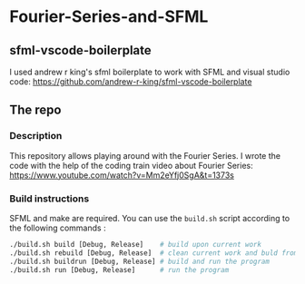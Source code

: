 # Fourier-Series-and-SFML
## sfml-vscode-boilerplate

I used andrew r king's sfml boilerplate to work with SFML and visual studio code:
https://github.com/andrew-r-king/sfml-vscode-boilerplate

## The repo
### Description

This repository allows playing around with the Fourier Series.
I wrote the code with the help of the coding train video about Fourier Series:
https://www.youtube.com/watch?v=Mm2eYfj0SgA&t=1373s

### Build instructions

SFML and make are required. You can use the `build.sh` script according to the following commands :

```bash
./build.sh build [Debug, Release]    # build upon current work
./build.sh rebuild [Debug, Release]  # clean current work and buld from scratch
./build.sh buildrun [Debug, Release] # build and run the program
./build.sh run [Debug, Release]      # run the program
```